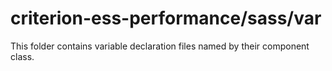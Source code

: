 # criterion-ess-performance/sass/var

This folder contains variable declaration files named by their component class.
